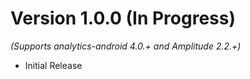
Version 1.0.0 (In Progress)
==============================
*(Supports analytics-android 4.0.+ and Amplitude 2.2.+)*

  * Initial Release
